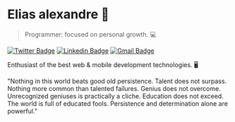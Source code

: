 # Elias alexandre 👋

> Programmer: focused on personal growth. 💻

[![Twitter Badge](https://img.shields.io/badge/-@eliasallex-232334?style=flat-square&labelColor=212134&logo=twitter&logoColor=white&link=https://twitter.com/eliasallex)](https://twitter.com/eliasallex) 
[![Linkedin Badge](https://img.shields.io/badge/-Elias%20Alexandre-212134?style=flat-square&logo=Linkedin&logoColor=white&link=https://www.linkedin.com/in/elias-alexandre-9511881a7/)](https://www.linkedin.com/in/elias-alexandre-9511881a7/)
[![Gmail Badge](https://img.shields.io/badge/-elias.garcia.alexandr@gmail.com-212234?style=flat-square&logo=Gmail&logoColor=white&link=mailto:elias.garcia.alexandr@gmail.com)](mailto:elias.garcia.alexandr@gmail.com)

Enthusiast of the best web & mobile development technologies. 🖥

"Nothing in this world beats good old persistence. Talent does not surpass. Nothing more common than talented failures. Genius does not overcome. Unrecognized geniuses is practically a cliche. Education does not exceed. The world is full of educated fools. Persistence and determination alone are powerful."

<!--
**eliasallex/eliasallex** is a ✨ _special_ ✨ repository because its `README.md` (this file) appears on your GitHub profile.

Here are some ideas to get you started:

- 🔭 I’m currently working on ...
- 🌱 I’m currently learning JS, NodeJS, TS...
- 👯 I’m looking to collaborate on ...
- 🤔 I’m looking for help with ...
- 💬 Ask me about ...
- 📫 How to reach me: ...
- 😄 Pronouns: ...
- ⚡ Fun fact: ...
-->
